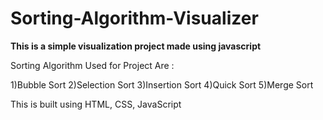 # Sorting-Algorithm-Visualizer

**This is a simple visualization project made using javascript**

Sorting Algorithm Used for Project Are :

1)Bubble Sort
2)Selection Sort
3)Insertion Sort
4)Quick Sort
5)Merge Sort

This is built using HTML, CSS, JavaScript
